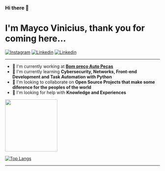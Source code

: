 ### Hi there 👋

# I'm Mayco Vinicius, thank you for coming here...

[![Instagram](https://img.shields.io/badge/Instagram-E4405F?style=for-the-badge&logo=instagram&logoColor=white)](https://instagram.com/mayco_vini)
[![Linkedin](https://img.shields.io/badge/LinkedIn-0077B5?style=for-the-badge&logo=linkedin&logoColor=white)](https://www.linkedin.com/in/mayco-vinicius-castro-pereira/)
[![Linkedin](https://img.shields.io/badge/Telegram-2CA5E0?style=for-the-badge&logo=telegram&logoColor=white)](https://web.telegram.org/k/)

<hr>

- 🔭 I'm currently working at [**Bom preço Auto Peças**](https://www.bomprecopecas.com.br/)
- 🌱 I'm currently learning **Cybersecurity, Networks, Front-end Development and Task Automation with Python**
- 👯 I'm looking to collaborate on **Open Source Projects that make some diference for the peoples of the world**
- 🤔 I'm looking for help with **Knowledge and Experiences**

<div class="status">
    <a href="[https://github.com/mayco-vinicius](https://github.com/mayco-vinicius)"> 
    <img height="170em" src="https://github-readme-stats.vercel.app/api?username=mayco-vinicius&show_icons=true&theme=merko&include_all_commits=true&count_private=true"/>
  </div>

[![Top Langs](https://github-readme-stats.vercel.app/api/top-langs/?username=mayco-vinicius&layout=compact)](https://github.com/mayco-vinicius/github-readme-stats)
<hr>

